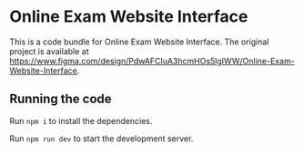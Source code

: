 
  # Online Exam Website Interface

  This is a code bundle for Online Exam Website Interface. The original project is available at https://www.figma.com/design/PdwAFCIuA3hcmHOs5lgIWW/Online-Exam-Website-Interface.

  ## Running the code

  Run `npm i` to install the dependencies.

  Run `npm run dev` to start the development server.
  